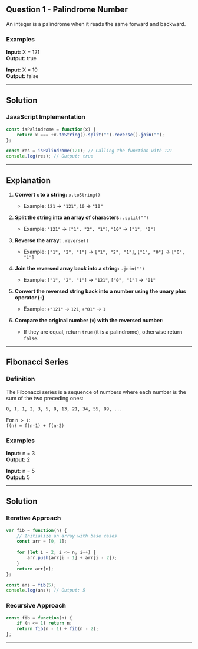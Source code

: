 ## Question 1 - Palindrome Number
An integer is a palindrome when it reads the same forward and backward.

### Examples
**Input:** X = 121  
**Output:** true  

**Input:** X = 10  
**Output:** false  

---

## Solution
### JavaScript Implementation
```javascript
const isPalindrome = function(x) {
    return x === +x.toString().split("").reverse().join("");
};

const res = isPalindrome(121); // Calling the function with 121
console.log(res); // Output: true
```

---

## Explanation
1. **Convert `x` to a string:** `x.toString()`  
   - Example: `121` -> `"121"`, `10` -> `"10"`

2. **Split the string into an array of characters:** `.split("")`  
   - Example: `"121"` -> `["1", "2", "1"]`, `"10"` -> `["1", "0"]`

3. **Reverse the array:** `.reverse()`  
   - Example: `["1", "2", "1"]` -> `["1", "2", "1"]`, `["1", "0"]` -> `["0", "1"]`

4. **Join the reversed array back into a string:** `.join("")`  
   - Example: `["1", "2", "1"]` -> `"121"`, `["0", "1"]` -> `"01"`

5. **Convert the reversed string back into a number using the unary plus operator (`+`)**  
   - Example: `+"121"` -> `121`, `+"01"` -> `1`

6. **Compare the original number (`x`) with the reversed number:**  
   - If they are equal, return `true` (it is a palindrome), otherwise return `false`.

---

## Fibonacci Series
### Definition
The Fibonacci series is a sequence of numbers where each number is the sum of the two preceding ones:
```
0, 1, 1, 2, 3, 5, 8, 13, 21, 34, 55, 89, ...
```
For `n > 1`:  
`f(n) = f(n-1) + f(n-2)`

### Examples
**Input:** n = 3  
**Output:** 2  

**Input:** n = 5  
**Output:** 5  

---

## Solution
### Iterative Approach
```javascript
var fib = function(n) {
    // Initialize an array with base cases
    const arr = [0, 1];
    
    for (let i = 2; i <= n; i++) {
        arr.push(arr[i - 1] + arr[i - 2]);
    }
    return arr[n];
};

const ans = fib(5);
console.log(ans); // Output: 5
```

### Recursive Approach
```javascript
const fib = function(n) {
    if (n <= 1) return n;
    return fib(n - 1) + fib(n - 2);
};
```

---